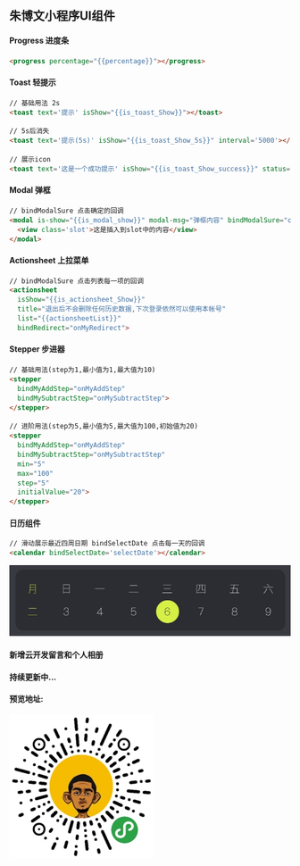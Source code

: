 ## 朱博文小程序UI组件

#### Progress 进度条

```html
<progress percentage="{{percentage}}"></progress>
```

#### Toast 轻提示

```html
// 基础用法 2s
<toast text='提示' isShow="{{is_toast_Show}}"></toast>

// 5s后消失
<toast text='提示(5s)' isShow="{{is_toast_Show_5s}}" interval='5000'></toast>

// 展示icon
<toast text='这是一个成功提示' isShow="{{is_toast_Show_success}}" status="success"></toast>
```

#### Modal 弹框

```html
// bindModalSure 点击确定的回调
<modal is-show="{{is_modal_show}}" modal-msg="弹框内容" bindModalSure="onMyEvent">
  <view class='slot'>这是插入到slot中的内容</view>
</modal>
```

#### Actionsheet 上拉菜单

```html
// bindModalSure 点击列表每一项的回调
<actionsheet 
  isShow="{{is_actionsheet_Show}}" 
  title="退出后不会删除任何历史数据,下次登录依然可以使用本帐号" 
  list="{{actionsheetList}}" 
  bindRedirect="onMyRedirect">
```

#### Stepper 步进器

```html
// 基础用法(step为1,最小值为1,最大值为10)
<stepper 
  bindMyAddStep="onMyAddStep"
  bindMySubtractStep="onMySubtractStep">
</stepper>

// 进阶用法(step为5,最小值为5,最大值为100,初始值为20)
<stepper 
  bindMyAddStep="onMyAddStep"
  bindMySubtractStep="onMySubtractStep" 
  min="5" 
  max="100" 
  step="5" 
  initialValue="20">
</stepper>
```

#### 日历组件

```html
// 滑动展示最近四周日期 bindSelectDate 点击每一天的回调
<calendar bindSelectDate='selectDate'></calendar>
```

![小程序码](https://github.com/KyrieZbw/wx-WenUI/blob/master/date.jpg?raw=true)

#### 新增云开发留言和个人相册 

#### 持续更新中...

#### 预览地址:



![小程序码](https://github.com/KyrieZbw/wx-WenUI/blob/master/wx.jpg?raw=true)









